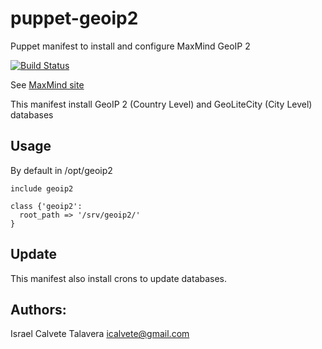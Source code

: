 # puppet-geoip2

Puppet manifest to install and configure MaxMind GeoIP 2

[![Build Status](https://secure.travis-ci.org/icalvete/puppet-geoip2.png)](http://travis-ci.org/icalvete/puppet-geoip2)

See [MaxMind site](http://dev.maxmind.com/geoip/geolite/)


This manifest install GeoIP 2 (Country Level) and GeoLiteCity (City Level) databases

## Usage

By default in /opt/geoip2

```puppet
include geoip2
```

```puppet
class {'geoip2':
  root_path => '/srv/geoip2/'
}
```

## Update

This manifest also install crons to update databases.

## Authors:

Israel Calvete Talavera <icalvete@gmail.com>
